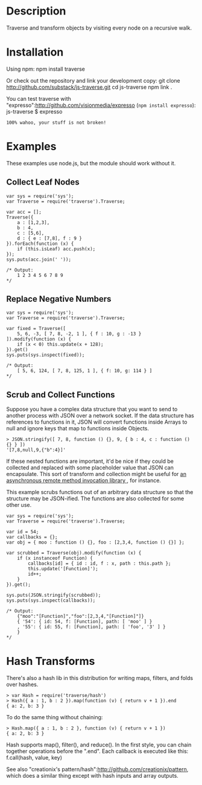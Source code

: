 Description
===========
Traverse and transform objects by visiting every node on a recursive walk.

Installation
============

Using npm:
    npm install traverse

Or check out the repository and link your development copy:
    git clone http://github.com/substack/js-traverse.git
    cd js-traverse
    npm link .

You can test traverse with "expresso":http://github.com/visionmedia/expresso
(`npm install expresso`):
    js-traverse $ expresso
    
    100% wahoo, your stuff is not broken!
    

Examples
========

These examples use node.js, but the module should work without it.

Collect Leaf Nodes
------------------
    var sys = require('sys');
    var Traverse = require('traverse').Traverse;
    
    var acc = [];
    Traverse({
        a : [1,2,3],
        b : 4,
        c : [5,6],
        d : { e : [7,8], f : 9 }
    }).forEach(function (x) {
        if (this.isLeaf) acc.push(x);
    });
    sys.puts(acc.join(' '));
    
    /* Output:
        1 2 3 4 5 6 7 8 9
    */

Replace Negative Numbers
------------------------
    var sys = require('sys');
    var Traverse = require('traverse').Traverse;
    
    var fixed = Traverse([
        5, 6, -3, [ 7, 8, -2, 1 ], { f : 10, g : -13 }
    ]).modify(function (x) {
        if (x < 0) this.update(x + 128);
    }).get()
    sys.puts(sys.inspect(fixed));
    
    /* Output:
        [ 5, 6, 124, [ 7, 8, 125, 1 ], { f: 10, g: 114 } ]
    */

Scrub and Collect Functions
---------------------------

Suppose you have a complex data structure that you want to send to another
process with JSON over a network socket. If the data structure has references to
functions in it, JSON will convert functions inside Arrays to null and ignore
keys that map to functions inside Objects.

    > JSON.stringify([ 7, 8, function () {}, 9, { b : 4, c : function () {} } ])
    '[7,8,null,9,{"b":4}]'

If these nested functions are important, it'd be nice if they could be collected
and replaced with some placeholder value that JSON can encapsulate. This sort of
transform and collection might be useful for
[an asynchronous remote method invocation library
](http://github.com/substack/dnode), for instance.

This example scrubs functions out of an arbitrary data structure so that the
structure may be JSON-ified. The functions are also collected for some other
use.
    
    var sys = require('sys');
    var Traverse = require('traverse').Traverse;
    
    var id = 54;
    var callbacks = {};
    var obj = { moo : function () {}, foo : [2,3,4, function () {}] };
    
    var scrubbed = Traverse(obj).modify(function (x) {
        if (x instanceof Function) {
            callbacks[id] = { id : id, f : x, path : this.path };
            this.update('[Function]');
            id++;
        }
    }).get();
    
    sys.puts(JSON.stringify(scrubbed));
    sys.puts(sys.inspect(callbacks));
    
    /* Output:
        {"moo":"[Function]","foo":[2,3,4,"[Function]"]}
        { '54': { id: 54, f: [Function], path: [ 'moo' ] }
        , '55': { id: 55, f: [Function], path: [ 'foo', '3' ] }
        }
    */

Hash Transforms
===============

There's also a hash lib in this distribution for writing maps, filters, and
folds over hashes.

    > var Hash = require('traverse/hash')
    > Hash({ a : 1, b : 2 }).map(function (v) { return v + 1 }).end
    { a: 2, b: 3 }
    
To do the same thing without chaining:

    > Hash.map({ a : 1, b : 2 }, function (v) { return v + 1 })
    { a: 2, b: 3 }

Hash supports map(), filter(), and reduce(). In the first style, you can chain
together operations before the ".end". Each callback is executed like this:
    f.call(hash, value, key)

See also "creationix's pattern/hash":http://github.com/creationix/pattern, which
does a similar thing except with hash inputs and array outputs.

